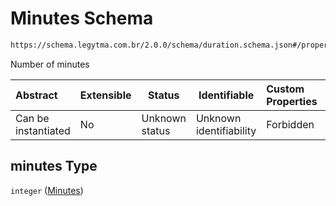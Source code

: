 # Minutes Schema

```txt
https://schema.legytma.com.br/2.0.0/schema/duration.schema.json#/properties/minutes
```

Number of minutes


| Abstract            | Extensible | Status         | Identifiable            | Custom Properties | Additional Properties | Access Restrictions | Defined In                                                                      |
| :------------------ | ---------- | -------------- | ----------------------- | :---------------- | --------------------- | ------------------- | ------------------------------------------------------------------------------- |
| Can be instantiated | No         | Unknown status | Unknown identifiability | Forbidden         | Allowed               | none                | [duration.schema.json\*](../schema/duration.schema.json) |

## minutes Type

`integer` ([Minutes](duration-properties-minutes.md))
